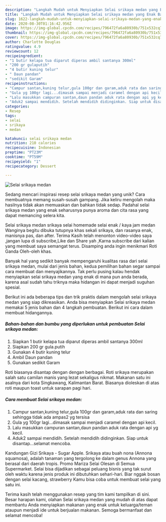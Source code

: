 ```yaml
---
description: "Langkah Mudah untuk Menyiapkan Selai srikaya medan yang Enak Banget"
title: "Langkah Mudah untuk Menyiapkan Selai srikaya medan yang Enak Banget"
slug: 1622-langkah-mudah-untuk-menyiapkan-selai-srikaya-medan-yang-enak-banget
date: 2020-08-30T01:16:42.956Z
image: https://img-global.cpcdn.com/recipes/796472fa6a80930b/751x532cq70/selai-srikaya-medan-foto-resep-utama.jpg
thumbnail: https://img-global.cpcdn.com/recipes/796472fa6a80930b/751x532cq70/selai-srikaya-medan-foto-resep-utama.jpg
cover: https://img-global.cpcdn.com/recipes/796472fa6a80930b/751x532cq70/selai-srikaya-medan-foto-resep-utama.jpg
author: Charlotte Douglas
ratingvalue: 4.9
reviewcount: 12
recipeingredient:
- "1 butir kelapa tua diparut diperas ambil santanya 300ml"
- "200 gr gulaputih"
- "4 butir kuning telur"
- " Daun pandan"
- "sedikit Garam"
recipeinstructions:
- "Campur santan,kuning telur,gula 100gr dan garam,aduk rata dan saring sehingga tidak ada ampas2 yg tersisa"
- "Gula yg 100gr lagi...dimasak sampai menjadi caramel dengan api kecil."
- "Lalu masukkan campuran santan,daun pandan aduk rata dengan api yg kecil."
- "Aduk2 sampai mendidih. Setelah mendidih didinginkan. Siap untuk disantap...selamat mencoba."
categories:
- Resep
tags:
- selai
- srikaya
- medan

katakunci: selai srikaya medan 
nutrition: 210 calories
recipecuisine: Indonesian
preptime: "PT23M"
cooktime: "PT59M"
recipeyield: "1"
recipecategory: Dessert

---
```



![Selai srikaya medan](https://img-global.cpcdn.com/recipes/796472fa6a80930b/751x532cq70/selai-srikaya-medan-foto-resep-utama.jpg)

Sedang mencari inspirasi resep selai srikaya medan yang unik? Cara membuatnya memang susah-susah gampang. Jika keliru mengolah maka hasilnya tidak akan memuaskan dan bahkan tidak sedap. Padahal selai srikaya medan yang enak seharusnya punya aroma dan cita rasa yang dapat memancing selera kita.

Selai srikaya medan srikaya selai homemade selai enak / kaya jam medan Wanginya begitu dibuka tutupnya khas sekali srikaya, dan rasanya enak, manisnya pas, dan after. Terima Kasih telah menonton video-video saya ,jangan lupa di subscribe,Like dan Share yah ,Karna subscribe dari kalian yang membuat saya semangat terus. Disamping anda ingin menikmari Roti Ganda Oleh-oleh khas.

Banyak hal yang sedikit banyak mempengaruhi kualitas rasa dari selai srikaya medan, mulai dari jenis bahan, kedua pemilihan bahan segar sampai cara membuat dan menyajikannya. Tak perlu pusing kalau hendak menyiapkan selai srikaya medan yang enak di mana pun anda berada, karena asal sudah tahu triknya maka hidangan ini dapat menjadi suguhan spesial.


Berikut ini ada beberapa tips dan trik praktis dalam mengolah selai srikaya medan yang siap dikreasikan. Anda bisa menyiapkan Selai srikaya medan memakai 5 jenis bahan dan 4 langkah pembuatan. Berikut ini cara dalam membuat hidangannya.

<!--inarticleads1-->

##### Bahan-bahan dan bumbu yang diperlukan untuk pembuatan Selai srikaya medan:

1. Siapkan 1 butir kelapa tua diparut diperas ambil santanya 300ml
1. Siapkan 200 gr gula.putih
1. Gunakan 4 butir kuning telur
1. Ambil  Daun pandan
1. Gunakan sedikit Garam


Roti biasanya disantap dengan dengan berbagai. Roti srikaya merupakan salah satu camilan manis yang lezat sekaligus nikmat. Makanan satu ini asalnya dari kota Singkawang, Kalimantan Barat. Biasanya dioleskan di atas roti maupun toast untuk sarapan pagi hari. 

<!--inarticleads2-->

##### Cara membuat Selai srikaya medan:

1. Campur santan,kuning telur,gula 100gr dan garam,aduk rata dan saring sehingga tidak ada ampas2 yg tersisa
1. Gula yg 100gr lagi...dimasak sampai menjadi caramel dengan api kecil.
1. Lalu masukkan campuran santan,daun pandan aduk rata dengan api yg kecil.
1. Aduk2 sampai mendidih. Setelah mendidih didinginkan. Siap untuk disantap...selamat mencoba.


Kandungan Gizi Srikaya - Sugar Apple. Srikaya atau buah nona (Annona squamosa), adalah tanaman yang tergolong ke dalam genus Annona yang berasal dari daerah tropis. Promo Mariza Selai Olesan di Semua Supermarket. Selai bisa dijadikan sebagai peluang bisnis yang tak surut oleh waktu karena jenis produk ini dibutuhkan sehari-hari. Biar nggak bosan dengan selai kacang, strawberry Kamu bisa coba untuk membuat selai yang satu ini. 

Terima kasih telah menggunakan resep yang tim kami tampilkan di sini. Besar harapan kami, olahan Selai srikaya medan yang mudah di atas dapat membantu Anda menyiapkan makanan yang enak untuk keluarga/teman ataupun menjadi ide untuk berjualan makanan. Semoga bermanfaat dan selamat mencoba!

